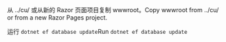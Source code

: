 <span data-ttu-id="68958-101">从 ../cu/ 或从新的 Razor 页面项目复制 wwwroot。</span><span class="sxs-lookup"><span data-stu-id="68958-101">Copy wwwroot from ../cu/ or from a new Razor Pages project.</span></span>

<span data-ttu-id="68958-102">运行 `dotnet ef database update`</span><span class="sxs-lookup"><span data-stu-id="68958-102">Run `dotnet ef database update`</span></span>
